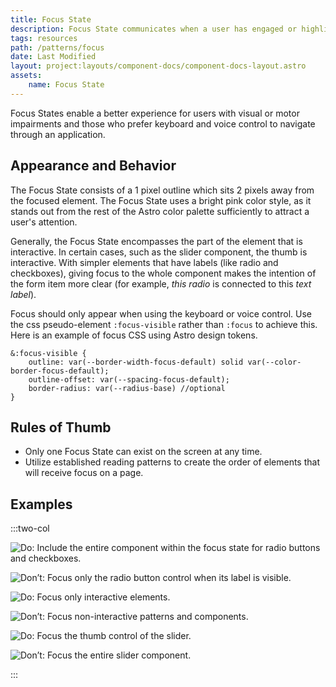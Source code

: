 ```yaml
---
title: Focus State
description: Focus State communicates when a user has engaged or highlighted an interactive component by using a keyboard or voice command.
tags: resources
path: /patterns/focus
date: Last Modified
layout: project:layouts/component-docs/component-docs-layout.astro
assets:
    name: Focus State
---
```


Focus States enable a better experience for users with visual or motor impairments and those who prefer keyboard and voice control to navigate through an application.

## Appearance and Behavior

The Focus State consists of a 1 pixel outline which sits 2 pixels away from the focused element. The Focus State uses a bright pink color style, as it stands out from the rest of the Astro color palette sufficiently to attract a user's attention.

Generally, the Focus State encompasses the part of the element that is interactive. In certain cases, such as the slider component, the thumb is interactive. With simpler elements that have labels (like radio and checkboxes), giving focus to the whole component makes the intention of the form item more clear (for example, *this radio* is connected to this *text label*).

Focus should only appear when using the keyboard or voice control. Use the css pseudo-element `:focus-visible` rather than `:focus` to achieve this.
Here is an example of focus CSS using Astro design tokens.

    &:focus-visible {
        outline: var(--border-width-focus-default) solid var(--color-border-focus-default);
        outline-offset: var(--spacing-focus-default);
        border-radius: var(--radius-base) //optional
    }

## Rules of Thumb

- Only one Focus State can exist on the screen at any time.
- Utilize established reading patterns to create the order of elements that will receive focus on a page.

## Examples

:::two-col

![Do: Include the entire component within the focus state for radio buttons and checkboxes.](/img/patterns/focus-state/focus-do-1.webp "Do: Include the entire component within the focus state for radio buttons and checkboxes.")

![Don’t: Focus only the radio button control when its label is visible.](/img/patterns/focus-state/focus-dont-1.webp "Don’t: Focus only the radio button control when its label is visible.")

![Do: Focus only interactive elements.](/img/patterns/focus-state/focus-do-2.webp "Do: Focus only interactive elements.")

![Don’t: Focus non-interactive patterns and components.](/img/patterns/focus-state/focus-dont-2.webp "Don’t: Focus non-interactive patterns and components.")

![Do: Focus the thumb control of the slider.](/img/patterns/focus-state/focus-do-3.webp "Do: Focus the thumb control of the slider.")

![Don’t: Focus the entire slider component.](/img/patterns/focus-state/focus-dont-3.webp "Don’t: Focus the entire slider component.")

:::

